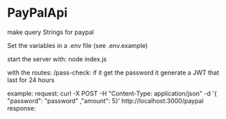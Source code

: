 # PayPalApi
make query Strings for paypal 

Set the variables in a .env file (see .env.example)

start the server with: node index.js

with the routes: /pass-check: if it get the password it generate a JWT that last for 24 hours

example:
  request:
     curl -X POST -H "Content-Type: application/json" -d '{ "password": "password" ,"amount": 5}' http://localhost:3000/paypal 
  response:
    

